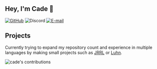 ## Hey, I'm Cade 👋


[![GitHub](https://img.shields.io/github/followers/CadeCodes.svg?logo=github&labelColor=5D5D5D&color=A2A2A2&label=/CadeCodes&style=flat)](https://github.com/CadeCodes)
![Discord](https://img.shields.io/static/v1?label=&message=Cade#1337&logo=discord&logoColor=ffffff&color=5D5D5D&style=flat)
[![E-mail](https://img.shields.io/static/v1?label=&message=cade@galactic.wtf&color=5D5D5D&style=flat)](mailto:cade@galactic.wtf)
## Projects
Currently trying to expand my repository count and experience in multiple languages by making small projects such as [JRRL](https://github.com/CadeCodes/JRRL) or [Luhn](https://github.com/CadeCodes/Luhn).


<p float= "left">
  <img alt="cade's contributions" src="https://github-readme-stats.vercel.app/api?username=CadeCodes&show_icons=true&theme=dark&count_private=true" />
</p>
